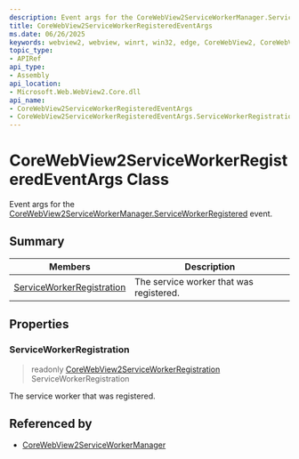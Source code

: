 ```yaml
---
description: Event args for the CoreWebView2ServiceWorkerManager.ServiceWorkerRegistered event.
title: CoreWebView2ServiceWorkerRegisteredEventArgs
ms.date: 06/26/2025
keywords: webview2, webview, winrt, win32, edge, CoreWebView2, CoreWebView2Controller, browser control, edge html, CoreWebView2ServiceWorkerRegisteredEventArgs
topic_type:
- APIRef
api_type:
- Assembly
api_location:
- Microsoft.Web.WebView2.Core.dll
api_name:
- CoreWebView2ServiceWorkerRegisteredEventArgs
- CoreWebView2ServiceWorkerRegisteredEventArgs.ServiceWorkerRegistration
---
```


# CoreWebView2ServiceWorkerRegisteredEventArgs Class



Event args for the [CoreWebView2ServiceWorkerManager.ServiceWorkerRegistered](corewebview2serviceworkermanager.md#serviceworkerregistered) event.


## Summary

Members|Description
--|--
[ServiceWorkerRegistration](#serviceworkerregistration) | The service worker that was registered.

## Properties

### ServiceWorkerRegistration

> readonly  [CoreWebView2ServiceWorkerRegistration](corewebview2serviceworkerregistration.md) ServiceWorkerRegistration

The service worker that was registered.







## Referenced by

- [CoreWebView2ServiceWorkerManager](corewebview2serviceworkermanager.md)
